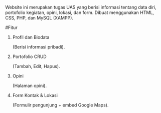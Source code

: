 Website ini merupakan tugas UAS yang berisi informasi tentang data diri, portofolio kegiatan, opini, lokasi, dan form.
Dibuat menggunakan HTML, CSS, PHP, dan MySQL (XAMPP).

#Fitur
1. Profil dan Biodata
   
   (Berisi informasi pribadi).

3. Portofolio CRUD
   
   (Tambah, Edit, Hapus).

5. Opini
   
   (Halaman opini).

7. Form Kontak & Lokasi
   
   (Formulir pengunjung + embed Google Maps).
